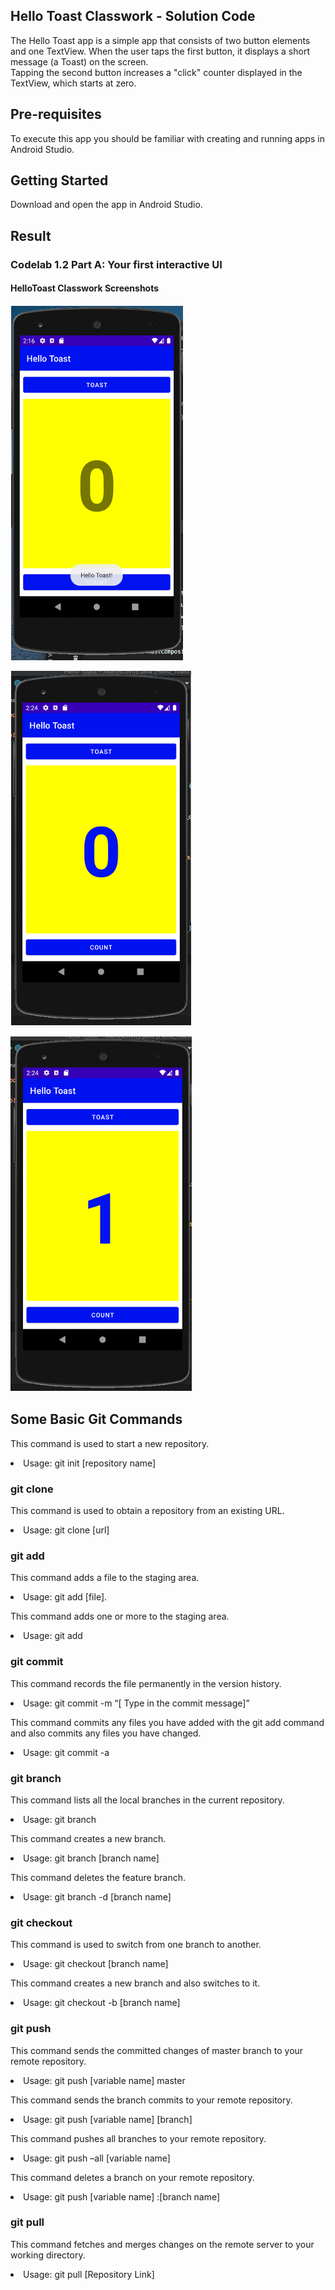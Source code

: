 ## Hello Toast Classwork - Solution Code

The Hello Toast app is a simple app that consists of two button elements and one TextView. When the user taps the first button, it displays a short message (a Toast) on the screen.<br>
Tapping the second button increases a "click" counter displayed in the TextView, which starts at zero.

## Pre-requisites

To execute this app you should be familiar with creating and running apps in Android Studio.

## Getting Started

Download and open the app in Android Studio.


## Result

### Codelab 1.2 Part A: Your first interactive UI

#### HelloToast Classwork Screenshots

![](HelloToastClasswork1.png)

![](HelloToastClasswork2.png)

![](HelloToastClasswork3.png)


## Some Basic Git Commands

This command is used to start a new repository.

<li>Usage: git init [repository name]
 
### git clone

This command is used to obtain a repository from an existing URL.

<li>Usage: git clone [url]

### git add

This command adds a file to the staging area.

<li>Usage: git add [file].

This command adds one or more to the staging area.
<li>Usage: git add 


### git commit

This command records the file permanently in the version history.

<li>Usage: git commit -m “[ Type in the commit message]”

This command commits any files you have added with the git add command and also commits any files you have changed.

<li>Usage: git commit -a  

 
### git branch

This command lists all the local branches in the current repository.

<li>Usage: git branch 

This command creates a new branch.

<li>Usage: git branch [branch name] 

This command deletes the feature branch.

<li>Usage: git branch -d [branch name]


### git checkout

This command is used to switch from one branch to another.

<li>Usage: git checkout [branch name] 

This command creates a new branch and also switches to it.

<li>Usage: git checkout -b [branch name]
 

### git push

This command sends the committed changes of master branch to your remote repository.

<li>Usage: git push [variable name] master
 
This command sends the branch commits to your remote repository.

<li>Usage: git push [variable name] [branch] 

This command pushes all branches to your remote repository.

<li>Usage: git push –all [variable name]

This command deletes a branch on your remote repository.

<li>Usage: git push [variable name] :[branch name] 
  

### git pull

This command fetches and merges changes on the remote server to your working directory.

<li>Usage: git pull [Repository Link]
